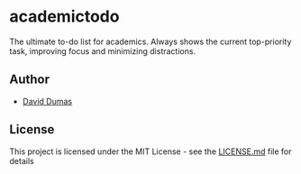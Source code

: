 # academictodo

The ultimate to-do list for academics.  Always shows the current
top-priority task, improving focus and minimizing distractions.

## Author

* [David Dumas ](http://dumas.io/)

## License

This project is licensed under the MIT License - see the [LICENSE.md](LICENSE.md) file for details

